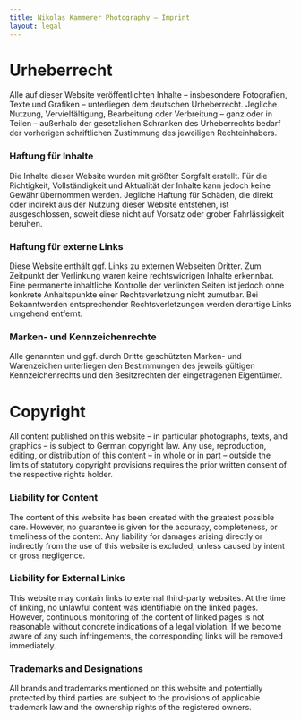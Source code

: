 ```yaml
---
title: Nikolas Kammerer Photography – Imprint
layout: legal
---
```


# Urheberrecht

Alle auf dieser Website veröffentlichten Inhalte – insbesondere Fotografien, Texte und Grafiken – unterliegen dem deutschen Urheberrecht. Jegliche Nutzung, Vervielfältigung, Bearbeitung oder Verbreitung – ganz oder in Teilen – außerhalb der gesetzlichen Schranken des Urheberrechts bedarf der vorherigen schriftlichen Zustimmung des jeweiligen Rechteinhabers.

### Haftung für Inhalte
Die Inhalte dieser Website wurden mit größter Sorgfalt erstellt. Für die Richtigkeit, Vollständigkeit und Aktualität der Inhalte kann jedoch keine Gewähr übernommen werden. Jegliche Haftung für Schäden, die direkt oder indirekt aus der Nutzung dieser Website entstehen, ist ausgeschlossen, soweit diese nicht auf Vorsatz oder grober Fahrlässigkeit beruhen.

### Haftung für externe Links
Diese Website enthält ggf. Links zu externen Webseiten Dritter. Zum Zeitpunkt der Verlinkung waren keine rechtswidrigen Inhalte erkennbar. Eine permanente inhaltliche Kontrolle der verlinkten Seiten ist jedoch ohne konkrete Anhaltspunkte einer Rechtsverletzung nicht zumutbar. Bei Bekanntwerden entsprechender Rechtsverletzungen werden derartige Links umgehend entfernt.

### Marken- und Kennzeichenrechte
Alle genannten und ggf. durch Dritte geschützten Marken- und Warenzeichen unterliegen den Bestimmungen des jeweils gültigen Kennzeichenrechts und den Besitzrechten der eingetragenen Eigentümer.

# Copyright

All content published on this website – in particular photographs, texts, and graphics – is subject to German copyright law. Any use, reproduction, editing, or distribution of this content – in whole or in part – outside the limits of statutory copyright provisions requires the prior written consent of the respective rights holder.

### Liability for Content
The content of this website has been created with the greatest possible care. However, no guarantee is given for the accuracy, completeness, or timeliness of the content. Any liability for damages arising directly or indirectly from the use of this website is excluded, unless caused by intent or gross negligence.

### Liability for External Links
This website may contain links to external third-party websites. At the time of linking, no unlawful content was identifiable on the linked pages. However, continuous monitoring of the content of linked pages is not reasonable without concrete indications of a legal violation. If we become aware of any such infringements, the corresponding links will be removed immediately.

### Trademarks and Designations
All brands and trademarks mentioned on this website and potentially protected by third parties are subject to the provisions of applicable trademark law and the ownership rights of the registered owners.